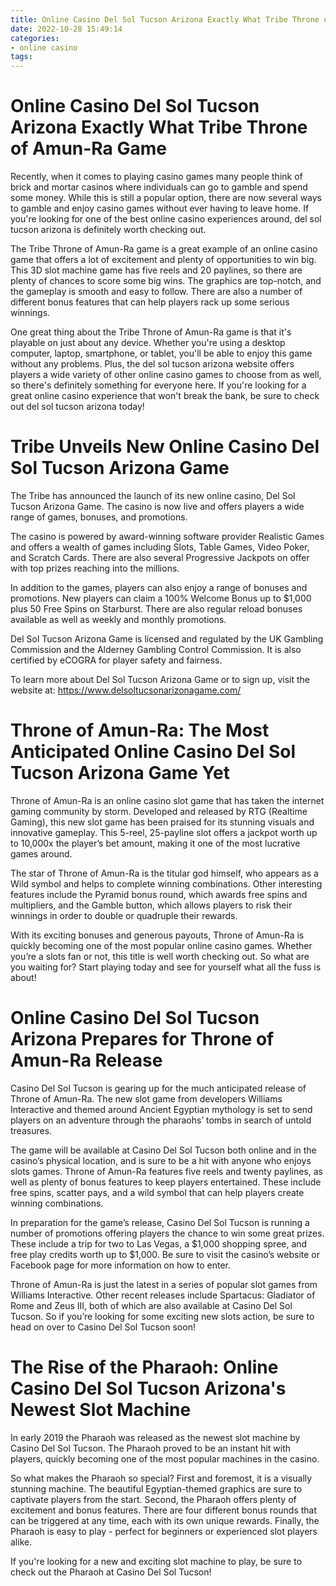 ```yaml
---
title: Online Casino Del Sol Tucson Arizona Exactly What Tribe Throne of Amun Ra Game
date: 2022-10-28 15:49:14
categories:
- online casino
tags:
---
```



#  Online Casino Del Sol Tucson Arizona Exactly What Tribe Throne of Amun-Ra Game

Recently, when it comes to playing casino games many people think of brick and mortar casinos where individuals can go to gamble and spend some money. While this is still a popular option, there are now several ways to gamble and enjoy casino games without ever having to leave home. If you're looking for one of the best online casino experiences around, del sol tucson arizona is definitely worth checking out.

The Tribe Throne of Amun-Ra game is a great example of an online casino game that offers a lot of excitement and plenty of opportunities to win big. This 3D slot machine game has five reels and 20 paylines, so there are plenty of chances to score some big wins. The graphics are top-notch, and the gameplay is smooth and easy to follow. There are also a number of different bonus features that can help players rack up some serious winnings.

One great thing about the Tribe Throne of Amun-Ra game is that it's playable on just about any device. Whether you're using a desktop computer, laptop, smartphone, or tablet, you'll be able to enjoy this game without any problems. Plus, the del sol tucson arizona website offers players a wide variety of other online casino games to choose from as well, so there's definitely something for everyone here. If you're looking for a great online casino experience that won't break the bank, be sure to check out del sol tucson arizona today!

#  Tribe Unveils New Online Casino Del Sol Tucson Arizona Game 

The Tribe has announced the launch of its new online casino, Del Sol Tucson Arizona Game. The casino is now live and offers players a wide range of games, bonuses, and promotions.

The casino is powered by award-winning software provider Realistic Games and offers a wealth of games including Slots, Table Games, Video Poker, and Scratch Cards. There are also several Progressive Jackpots on offer with top prizes reaching into the millions.

In addition to the games, players can also enjoy a range of bonuses and promotions. New players can claim a 100% Welcome Bonus up to $1,000 plus 50 Free Spins on Starburst. There are also regular reload bonuses available as well as weekly and monthly promotions.

Del Sol Tucson Arizona Game is licensed and regulated by the UK Gambling Commission and the Alderney Gambling Control Commission. It is also certified by eCOGRA for player safety and fairness.

To learn more about Del Sol Tucson Arizona Game or to sign up, visit the website at: https://www.delsoltucsonarizonagame.com/

#  Throne of Amun-Ra: The Most Anticipated Online Casino Del Sol Tucson Arizona Game Yet

Throne of Amun-Ra is an online casino slot game that has taken the internet gaming community by storm. Developed and released by RTG (Realtime Gaming), this new slot game has been praised for its stunning visuals and innovative gameplay. This 5-reel, 25-payline slot offers a jackpot worth up to 10,000x the player’s bet amount, making it one of the most lucrative games around.

The star of Throne of Amun-Ra is the titular god himself, who appears as a Wild symbol and helps to complete winning combinations. Other interesting features include the Pyramid bonus round, which awards free spins and multipliers, and the Gamble button, which allows players to risk their winnings in order to double or quadruple their rewards.

With its exciting bonuses and generous payouts, Throne of Amun-Ra is quickly becoming one of the most popular online casino games. Whether you’re a slots fan or not, this title is well worth checking out. So what are you waiting for? Start playing today and see for yourself what all the fuss is about!

#  Online Casino Del Sol Tucson Arizona Prepares for Throne of Amun-Ra Release 

Casino Del Sol Tucson is gearing up for the much anticipated release of Throne of Amun-Ra. The new slot game from developers Williams Interactive and themed around Ancient Egyptian mythology is set to send players on an adventure through the pharaohs’ tombs in search of untold treasures.

The game will be available at Casino Del Sol Tucson both online and in the casino’s physical location, and is sure to be a hit with anyone who enjoys slots games. Throne of Amun-Ra features five reels and twenty paylines, as well as plenty of bonus features to keep players entertained. These include free spins, scatter pays, and a wild symbol that can help players create winning combinations.

In preparation for the game’s release, Casino Del Sol Tucson is running a number of promotions offering players the chance to win some great prizes. These include a trip for two to Las Vegas, a $1,000 shopping spree, and free play credits worth up to $1,000. Be sure to visit the casino’s website or Facebook page for more information on how to enter.

Throne of Amun-Ra is just the latest in a series of popular slot games from Williams Interactive. Other recent releases include Spartacus: Gladiator of Rome and Zeus III, both of which are also available at Casino Del Sol Tucson. So if you’re looking for some exciting new slots action, be sure to head on over to Casino Del Sol Tucson soon!

#  The Rise of the Pharaoh: Online Casino Del Sol Tucson Arizona's Newest Slot Machine

In early 2019 the Pharaoh was released as the newest slot machine by Casino Del Sol Tucson. The Pharaoh proved to be an instant hit with players, quickly becoming one of the most popular machines in the casino.

So what makes the Pharaoh so special? First and foremost, it is a visually stunning machine. The beautiful Egyptian-themed graphics are sure to captivate players from the start. Second, the Pharaoh offers plenty of excitement and bonus features. There are four different bonus rounds that can be triggered at any time, each with its own unique rewards. Finally, the Pharaoh is easy to play - perfect for beginners or experienced slot players alike.

If you're looking for a new and exciting slot machine to play, be sure to check out the Pharaoh at Casino Del Sol Tucson!